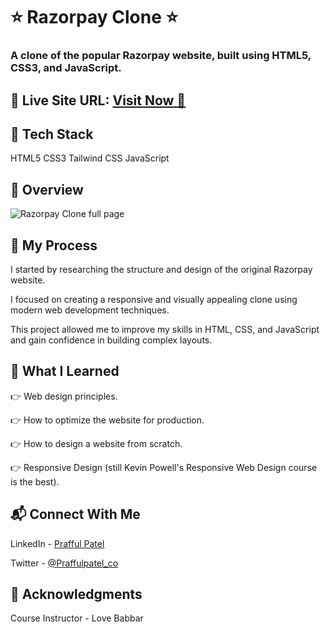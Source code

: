 <h1> ⭐ Razorpay Clone ⭐ </h1> 
<h3> A clone of the popular Razorpay website, built using HTML5, CSS3, and JavaScript. </h3>


<h2> 📌 Live Site URL: <a href="https://razorpayp.netlify.app/"> Visit Now 🚀 </a> </h2>

<h2> 📌 Tech Stack </h2>
<p> HTML5  CSS3  Tailwind CSS  JavaScript</p>

<h2> 📌 Overview </h2> 

![Razorpay Clone full page](https://github.com/PraffulPatel27/Razorpay-clone/assets/110104505/57aaba66-31b9-47e7-8885-7d8d2ebccd82)

<h2> 📌 My Process </h2>
<p> I started by researching the structure and design of the original Razorpay website. </p>
<p> I focused on creating a responsive and visually appealing clone using modern web development techniques. </p>
<p> This project allowed me to improve my skills in HTML, CSS, and JavaScript and gain confidence in building complex layouts. </p>

<h2> 📌 What I Learned </h2>
<p> 👉 Web design principles. </p>
<p> 👉 How to optimize the website for production. </p>
<p> 👉 How to design a website from scratch. </p>
<p> 👉 Responsive Design (still Kevin Powell's Responsive Web Design course is the best). </p>

<h2> 📬 Connect With Me </h2>
<p> LinkedIn - <a href="https://t.co/IQkjPkbOSB">Prafful Patel </a> </p> 
<p> Twitter - <a href="https://twitter.com/Praffulpatel_co"> @Praffulpatel_co</a> </p> 

<h2> 📌 Acknowledgments </h2>
<p> Course Instructor - Love Babbar </p> 
